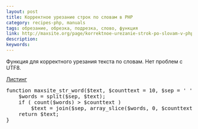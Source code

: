 ```yaml
---
layout: post
title: Корректное урезание строк по словам в PHP
category: recipes-php, manuals
tags: обрезание, обрезка, подрезка, слово, функция
link: http://maxsite.org/page/korrektnoe-urezanie-strok-po-slovam-v-php
description:
keywords:
---
```


<p>Функция для корректного урезания текста по словам. Нет проблем с UTF8.</p>
<div class="panel panel-code"><div class="panel-heading"><p class="panel-title"><a href="#collapse_64" data-toggle="collapse" class="local-link">Листинг
</a></p></div><div class="panel-collapse collapse" id="collapse_64"><div class="panel-body">
<pre>
function maxsite_str_word($text, $counttext = 10, $sep = ' ') {
    $words = split($sep, $text);
    if ( count($words) > $counttext )
        $text = join($sep, array_slice($words, 0, $counttext));
    return $text;
}
</pre>
</div></div></div>

